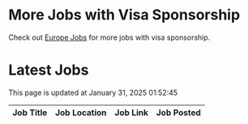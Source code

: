 # More Jobs with Visa Sponsorship

Check out [Europe Jobs](https://github.com/sureshparimi/europejobs#latest-jobs) for more jobs with visa sponsorship.

# Latest Jobs

This page is updated at January 31, 2025 01:52:45

| Job Title | Job Location | Job Link | Job Posted |
| --- | --- | --- | --- |
